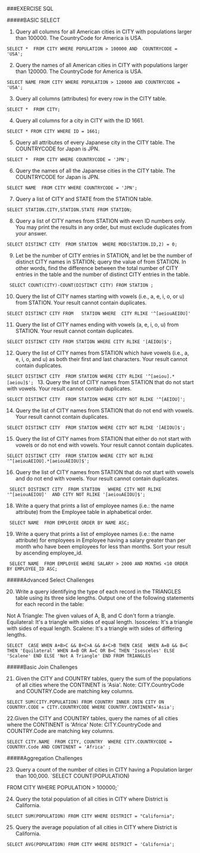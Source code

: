 ###EXERCISE SQL

#####BASIC SELECT

1. Query all columns for all American cities in CITY with populations larger than 100000. The CountryCode for America is USA.

`SELECT * 
FROM CITY
WHERE POPULATION > 100000
AND 
COUNTRYCODE = 'USA';`

2. Query the names of all American cities in CITY with populations larger than 120000. The CountryCode for America is USA.

`SELECT NAME
FROM CITY
WHERE POPULATION > 120000
AND COUNTRYCODE = 'USA';`

3. Query all columns (attributes) for every row in the CITY table.

`SELECT * 
FROM CITY;`

4. Query all columns for a city in CITY with the ID 1661.

`SELECT *
FROM CITY
WHERE ID = 1661;`

5. Query all attributes of every Japanese city in the CITY table. The COUNTRYCODE for Japan is JPN.

`SELECT * 
FROM CITY
WHERE COUNTRYCODE = 'JPN';`

6. Query the names of all the Japanese cities in the CITY table. The COUNTRYCODE for Japan is JPN.

`SELECT NAME 
FROM CITY
WHERE COUNTRYCODE = 'JPN';`

7. Query a list of CITY and STATE from the STATION table.

 `SELECT STATION.CITY,STATION.STATE
FROM STATION;`

8. Query a list of CITY names from STATION with even ID numbers only. You may print the results in any order, but must exclude duplicates from your answer.

`SELECT DISTINCT CITY 
FROM STATION 
WHERE MOD(STATION.ID,2) = 0;`

9. Let  be the number of CITY entries in STATION, and let  be the number of distinct CITY names in STATION; query the value of  from STATION. In other words, find the difference between the total number of CITY entries in the table and the number of distinct CITY entries in the table.

` SELECT COUNT(CITY)-COUNT(DISTINCT CITY) FROM STATION ;`

10. Query the list of CITY names starting with vowels (i.e., a, e, i, o, or u) from STATION. Your result cannot contain duplicates.

`SELECT DISTINCT CITY
FROM   STATION
WHERE  CITY RLIKE '^[aeiouAEIOU]'
` 

11. Query the list of CITY names ending with vowels (a, e, i, o, u) from STATION. Your result cannot contain duplicates.

`SELECT DISTINCT CITY
FROM STATION
WHERE CITY RLIKE '[AEIOU]$';`

12. Query the list of CITY names from STATION which have vowels (i.e., a, e, i, o, and u) as both their first and last characters. Your result cannot contain duplicates.

`SELECT DISTINCT CITY 
FROM STATION
WHERE CITY RLIKE '^[aeiou].*[aeiou]$';
`
13. Query the list of CITY names from STATION that do not start with vowels. Your result cannot contain duplicates.

`SELECT DISTINCT CITY 
FROM STATION
WHERE CITY NOT RLIKE '^[AEIOU]';`

14. Query the list of CITY names from STATION that do not end with vowels. Your result cannot contain duplicates.

`SELECT DISTINCT CITY 
FROM STATION
WHERE CITY NOT RLIKE '[AEIOU]$';`

15. Query the list of CITY names from STATION that either do not start with vowels or do not end with vowels. Your result cannot contain duplicates.

`SELECT DISTINCT CITY 
FROM STATION
WHERE CITY NOT RLIKE '^[aeiouAEIOU].*[aeiouAEIOU]$';`

16. Query the list of CITY names from STATION that do not start with vowels and do not end with vowels. Your result cannot contain duplicates.

` SELECT DISTINCT CITY 
FROM STATION  
WHERE CITY NOT RLIKE '^[aeiouAEIOU]' 
AND CITY NOT RLIKE '[aeiouAEIOU]$';`

18. Write a query that prints a list of employee names (i.e.: the name attribute) from the Employee table in alphabetical order.

` SELECT NAME 
FROM EMPLOYEE
ORDER BY NAME ASC;`

19.  Write a query that prints a list of employee names (i.e.: the name attribute) for employees in Employee having a salary greater than  per month who have been employees for less than  months. Sort your result by ascending employee_id.

` SELECT NAME 
FROM EMPLOYEE
WHERE SALARY > 2000 AND MONTHS <10
ORDER BY EMPLOYEE_ID ASC;`
 
#####Advanced Select Challenges

20. Write a query identifying the type of each record in the TRIANGLES table using its three side lengths. Output one of the following statements for each record in the table:

Not A Triangle: The given values of A, B, and C don't form a triangle.
Equilateral: It's a triangle with  sides of equal length.
Isosceles: It's a triangle with  sides of equal length.
Scalene: It's a triangle with  sides of differing lengths.

`SELECT  CASE
    WHEN A+B>C && B+C>A && A+C>B THEN
        CASE 
            WHEN A=B && B=C THEN 'Equilateral'
            WHEN A=B OR A=C OR B=C THEN 'Isosceles'
            ELSE 'Scalene'
        END
    ELSE 'Not A Triangle'
END
FROM TRIANGLES`

#####Basic Join Challenges

21. Given the CITY and COUNTRY tables, query the sum of the populations of all cities where the CONTINENT is 'Asia'.
Note: CITY.CountryCode and COUNTRY.Code are matching key columns.

`SELECT SUM(CITY.POPULATION)
FROM COUNTRY
INNER JOIN CITY
    ON COUNTRY.CODE = CITY.COUNTRYCODE
WHERE COUNTRY.CONTINENT='Asia';`

22.Given the CITY and COUNTRY tables, query the names of all cities where the CONTINENT is 'Africa'
Note: CITY.CountryCode and COUNTRY.Code are matching key columns.

`SELECT CITY.NAME 
FROM CITY, COUNTRY 
WHERE CITY.COUNTRYCODE = COUNTRY.Code AND CONTINENT = 'Africa' ;`

#####Aggregation Challenges

23. Query a count of the number of cities in CITY having a Population larger than 100,000.
`SELECT COUNT(POPULATION)

FROM CITY
WHERE POPULATION > 100000;`

24. Query the total population of all cities in CITY where District is California.

`SELECT SUM(POPULATION)
FROM CITY
WHERE DISTRICT = "California";`

25. Query the average population of all cities in CITY where District is California.

`SELECT AVG(POPULATION)
FROM CITY
WHERE DISTRICT = 'California';
`
